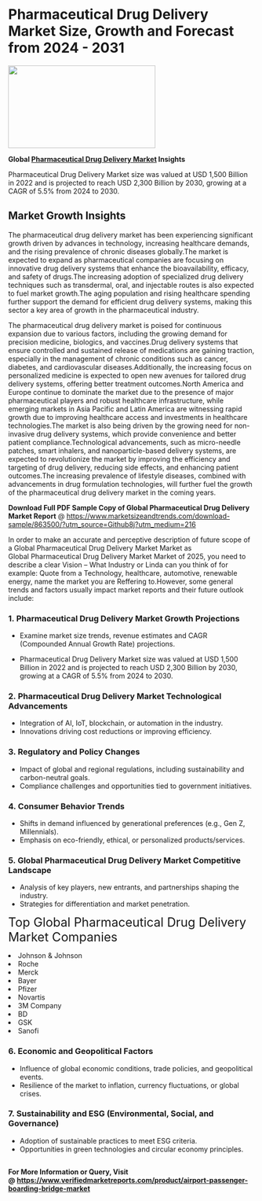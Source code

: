 <H1>Pharmaceutical Drug Delivery Market Size, Growth and Forecast from 2024 - 2031</H1><img class="aligncenter size-medium wp-image-584254" src="https://thirdeyenews.in/wp-content/uploads/2024/09/Global-Market-Research-300x168.jpeg" alt="" width="300" height="168" /><p><strong>Global&nbsp;<a href="https://www.marketsizeandtrends.com/download-sample/863500/?utm_source=Github8j?utm_medium=216">Pharmaceutical Drug Delivery Market</a> Insights</strong></p><p>Pharmaceutical Drug Delivery Market size was valued at USD 1,500 Billion in 2022 and is projected to reach USD 2,300 Billion by 2030, growing at a CAGR of 5.5% from 2024 to 2030.</p><p><h2>Market Growth Insights</h2> <p>The pharmaceutical drug delivery market has been experiencing significant growth driven by advances in technology, increasing healthcare demands, and the rising prevalence of chronic diseases globally.The market is expected to expand as pharmaceutical companies are focusing on innovative drug delivery systems that enhance the bioavailability, efficacy, and safety of drugs.The increasing adoption of specialized drug delivery techniques such as transdermal, oral, and injectable routes is also expected to fuel market growth.The aging population and rising healthcare spending further support the demand for efficient drug delivery systems, making this sector a key area of growth in the pharmaceutical industry.</p> <p>The pharmaceutical drug delivery market is poised for continuous expansion due to various factors, including the growing demand for precision medicine, biologics, and vaccines.Drug delivery systems that ensure controlled and sustained release of medications are gaining traction, especially in the management of chronic conditions such as cancer, diabetes, and cardiovascular diseases.Additionally, the increasing focus on personalized medicine is expected to open new avenues for tailored drug delivery systems, offering better treatment outcomes.North America and Europe continue to dominate the market due to the presence of major pharmaceutical players and robust healthcare infrastructure, while emerging markets in Asia Pacific and Latin America are witnessing rapid growth due to improving healthcare access and investments in healthcare technologies.The market is also being driven by the growing need for non-invasive drug delivery systems, which provide convenience and better patient compliance.Technological advancements, such as micro-needle patches, smart inhalers, and nanoparticle-based delivery systems, are expected to revolutionize the market by improving the efficiency and targeting of drug delivery, reducing side effects, and enhancing patient outcomes.The increasing prevalence of lifestyle diseases, combined with advancements in drug formulation technologies, will further fuel the growth of the pharmaceutical drug delivery market in the coming years.</p> <p><span class=""><strong>Download Full PDF Sample Copy of Global Pharmaceutical Drug Delivery Market Report</strong> @ <a href="https://www.marketsizeandtrends.com/download-sample/863500/?utm_source=Github8j?utm_medium=216" target="_blank">https://www.marketsizeandtrends.com/download-sample/863500/?utm_source=Github8j?utm_medium=216</a></span></p><p>In order to make an accurate and perceptive description of future scope of a Global&nbsp;Pharmaceutical Drug Delivery Market Market as Global&nbsp;Pharmaceutical Drug Delivery Market Market of 2025, you need to describe a clear Vision &ndash; What Industry or Linda can you think of for example: Quote from a Technology, healthcare, automotive, renewable energy, name the market you are Reffering to.However, some general trends and factors usually impact market reports and their future outlook include:</p><h3>1.&nbsp;<strong>Pharmaceutical Drug Delivery Market Growth Projections</strong></h3><ul><li>Examine market size trends, revenue estimates and CAGR (Compounded Annual Growth Rate) projections.</li><li><p>Pharmaceutical Drug Delivery Market size was valued at USD 1,500 Billion in 2022 and is projected to reach USD 2,300 Billion by 2030, growing at a CAGR of 5.5% from 2024 to 2030.</p></li></ul><h3>2.&nbsp;<strong>Pharmaceutical Drug Delivery Market Technological Advancements</strong></h3><ul><li>Integration of AI, IoT, blockchain, or automation in the industry.</li><li>Innovations driving cost reductions or improving efficiency.</li></ul><h3>3.&nbsp;<strong>Regulatory and Policy Changes</strong></h3><ul><li>Impact of global and regional regulations, including sustainability and carbon-neutral goals.</li><li>Compliance challenges and opportunities tied to government initiatives.</li></ul><h3>4.&nbsp;<strong>Consumer Behavior Trends</strong></h3><ul><li>Shifts in demand influenced by generational preferences (e.g., Gen Z, Millennials).</li><li>Emphasis on eco-friendly, ethical, or personalized products/services.</li></ul><h3>5.&nbsp;<strong>Global Pharmaceutical Drug Delivery Market Competitive Landscape</strong></h3><ul><li>Analysis of key players, new entrants, and partnerships shaping the industry.</li><li>Strategies for differentiation and market penetration.</li></ul><p data-pm-slice="1 1 []"><span style="color: inherit; font-family: inherit; font-size: 25px;">Top Global Pharmaceutical Drug Delivery Market Companies</span></p><div class="" data-test-id=""><p><li>Johnson & Johnson</li><li> Roche</li><li> Merck</li><li> Bayer</li><li> Pfizer</li><li> Novartis</li><li> 3M Company</li><li> BD</li><li> GSK</li><li> Sanofi</li></p></div><h3>6.&nbsp;<strong>Economic and Geopolitical Factors</strong></h3><ul><li>Influence of global economic conditions, trade policies, and geopolitical events.</li><li>Resilience of the market to inflation, currency fluctuations, or global crises.</li></ul><h3>7.&nbsp;<strong>Sustainability and ESG (Environmental, Social, and Governance)</strong></h3><ul><li>Adoption of sustainable practices to meet ESG criteria.</li><li>Opportunities in green technologies and circular economy principles.</li></ul><h2><strong style="font-size: 14px;">For More Information or Query, Visit @&nbsp;</strong><a style="background-color: #ffffff; font-size: 14px;" href="https://www.marketsizeandtrends.com/report/pharmaceutical-drug-delivery-market/" target="_blank">https://www.verifiedmarketreports.com/product/airport-passenger-boarding-bridge-market</a></h2>